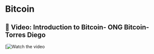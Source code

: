 # Bitcoin

## 🎥 Video: Introduction to Bitcoin- ONG Bitcoin- Torres Diego

[![Watch the video](https://youtu.be/O_3UH65uQ6E)

